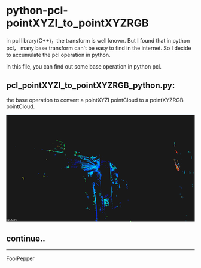 # python-pcl-pointXYZI_to_pointXYZRGB
in pcl library(C++)，the transform is well known. But I found that in python pcl， many base transform can't be easy to find in the internet. So I decide to accumulate the pcl operation in python.

in this file, you can find out some base operation in python pcl.

## pcl_pointXYZI_to_pointXYZRGB_python.py:
   the base operation to convert a pointXYZI pointCloud to a pointXYZRGB pointCloud.
   
   ![image](https://github.com/FoolPepper/python-pcl-pointXYZI_to_pointXYZRGB/blob/master/frame_save_244_intensity_to_color.png)

## continue..
---
FoolPepper
